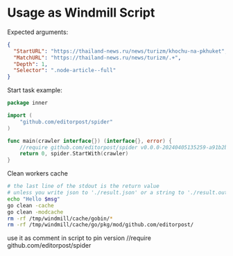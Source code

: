 
# Usage as Windmill Script

Expected arguments:
```json 
{
  "StartURL": "https://thailand-news.ru/news/turizm/khochu-na-pkhuket",
  "MatchURL": "https://thailand-news.ru/news/turizm/.+",
  "Depth": 1,
  "Selector": ".node-article--full"
}
```

Start task example:
```go 
package inner

import (
	"github.com/editorpost/spider"
)

func main(crawler interface{}) (interface{}, error) {
	//require github.com/editorpost/spider v0.0.0-20240405135259-a91b2b9eebbe
	return 0, spider.StartWith(crawler)
}

```

Clean workers cache
```bash
# the last line of the stdout is the return value
# unless you write json to './result.json' or a string to './result.out'
echo "Hello $msg"
go clean -cache
go clean -modcache
rm -rf /tmp/windmill/cache/gobin/*
rm -rf /tmp/windmill/cache/go/pkg/mod/github.com/editorpost/
```
use it as comment in script to pin version
//require github.com/editorpost/spider 